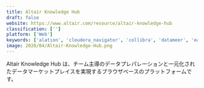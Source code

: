 ```yaml
---
title: Altair Knowledge Hub
draft: false 
website: https://www.altair.com/resource/altair-knowledge-hub
classification: ['']
platform: ['Web']
keywords: ['alation', 'cloudera_navigator', 'collibra', 'datameer', 'easymorph', 'ibm_data_refinery', 'ibm_watson_knowledge_catalog', 'incorta', 'informatica_enterprise_data_catalog', 'oracle_enterprise_metadata_management', 'palantir_foundry', 'paxata', 'sap_agile_data_preparation', 'talend_data_preparation', 'toad_data_point', 'trifacta', 'unifi', 'data.world']
image: 2020/04/Altair-Knowledge-Hub.png
---
```

Altair Knowledge Hub は、チーム主導のデータプレパレーションと一元化されたデータマーケットプレイスを実現するブラウザベースのプラットフォームです。